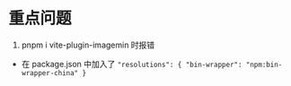 # 重点问题

1. pnpm i vite-plugin-imagemin 时报错

- 在 package.json 中加入了
  ` "resolutions": { "bin-wrapper": "npm:bin-wrapper-china" } `
